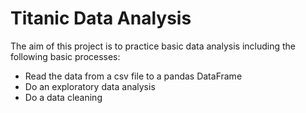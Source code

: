 # Titanic Data Analysis

The aim of this project is to practice basic data analysis including the following basic processes:
- Read the data from a csv file to a pandas DataFrame
- Do an exploratory data analysis
- Do a data cleaning